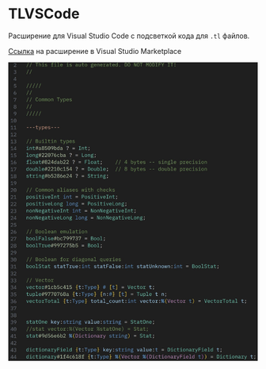 # TLVSCode 

Расширение для Visual Studio Code с подсветкой кода для `.tl` файлов.

[Ссылка](https://marketplace.visualstudio.com/items?itemName=DedAzaMarks.tl) на расширение в Visual Studio Marketplace

![example](assets/example.png)